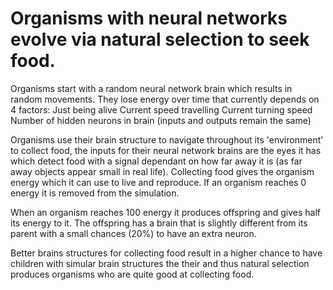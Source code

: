 # Organisms with neural networks evolve via natural selection to seek food.

Organisms start with a random neural network brain which results in random movements.
They lose energy over time that currently depends on 4 factors:
  Just being alive
  Current speed travelling
  Current turning speed
  Number of hidden neurons in brain (inputs and outputs remain the same)
  
Organisms use their brain structure to navigate throughout its 'environment' to collect food, the inputs for their neural network brains are the eyes it has which detect food with a signal dependant on how far away it is (as far away objects appear small in real life).
Collecting food gives the organism energy which it can use to live and reproduce.
If an organism reaches 0 energy it is removed from the simulation.
  
When an organism reaches 100 energy it produces offspring and gives half its energy to it.
The offspring has a brain that is slightly different from its parent with a small chances (20%) to have an extra neuron.

Better brains structures for collecting food result in a higher chance to have children with simular brain structures the their and thus natural selection produces organisms who are quite good at collecting food.
